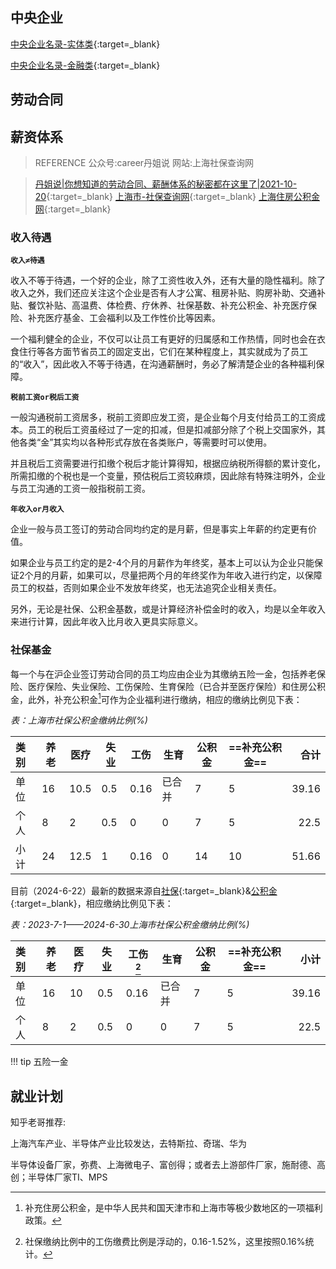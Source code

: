 ## 中央企业

[中央企业名录-实体类](http://www.sasac.gov.cn/n2588045/n27271785/n27271792/index.html){:target=_blank}

[中央企业名录-金融类](https://www.gov.cn/guoqing/2021-09/14/content_5637186.htm){:target=_blank}


## 劳动合同

## 薪资体系
>REFERENCE
>公众号:career丹姐说
>网站:上海社保查询网

>[丹姐说|你想知道的劳动合同、薪酬体系的秘密都在这里了|2021-10-20](https://mp.weixin.qq.com/s/YWUj-MjrrBMy3tfbFseH1g?poc_token=HIZHOmajit-wu9G94B-_tsat277R2T6izu45Tu2_){:target=_blank}
>[上海市-社保查询网](http://sh.12333si.com/shanghai/){:target=_blank}
>[上海住房公积金网](https://www.shgjj.com/index.html){:target=_blank}


### 收入待遇
**`收入≠待遇`**

收入不等于待遇，一个好的企业，除了工资性收入外，还有大量的隐性福利。除了收入之外，我们还应关注这个企业是否有人才公寓、租房补贴、购房补助、交通补贴、餐饮补贴、高温费、体检费、疗休养、社保基数、补充公积金、补充医疗保险、补充医疗基金、工会福利以及工作性价比等因素。

一个福利健全的企业，不仅可以让员工有更好的归属感和工作热情，同时也会在衣食住行等各方面节省员工的固定支出，它们在某种程度上，其实就成为了员工的“收入”，因此收入不等于待遇，在沟通薪酬时，务必了解清楚企业的各种福利保障。


**`税前工资or税后工资`**

一般沟通税前工资居多，税前工资即应发工资，是企业每个月支付给员工的工资成本。员工的税后工资虽经过了一定的扣减，但是扣减部分除了个税上交国家外，其他各类“金”其实均以各种形式存放在各类账户，等需要时可以使用。

并且税后工资需要进行扣缴个税后才能计算得知，根据应纳税所得额的累计变化，所需扣缴的个税也是一个变量，预估税后工资较麻烦，因此除有特殊注明外，企业与员工沟通的工资一般指税前工资。

**`年收入or月收入`**

企业一般与员工签订的劳动合同均约定的是月薪，但是事实上年薪的约定更有价值。

如果企业与员工约定的是2-4个月的月薪作为年终奖，基本上可以认为企业只能保证2个月的月薪，如果可以，尽量把两个月的年终奖作为年收入进行约定，以保障员工的权益，否则如果企业不发放年终奖，也无法追究企业相关责任。

另外，无论是社保、公积金基数，或是计算经济补偿金时的收入，均是以全年收入来进行计算，因此年收入比月收入更具实际意义。

### 社保基金
每一个与在沪企业签订劳动合同的员工均应由企业为其缴纳五险一金，包括养老保险、医疗保险、失业保险、工伤保险、生育保险（已合并至医疗保险）和住房公积金，此外，补充公积金[^1]可作为企业福利进行缴纳，相应的缴纳比例见下表：

[^1]:补充住房公积金，是中华人民共和国天津市和上海市等极少数地区的一项福利政策。

*表：上海市社保公积金缴纳比例(%)*

|类别|养老|医疗|失业|工伤|生育|公积金|==补充公积金==|合计|
| :---|---|---|---|---|---|---|---|---: |
|单位|16 |10.5|0.5|0.16|已合并|7|5|39.16|
|个人|8  |2   |0.5|0|0|7|5|22.5|
|小计|24|12.5|1|0.16|0|14|10|51.66|

目前（2024-6-22）最新的数据来源自[社保](http://sh.12333si.com/shanghai/wenti/2023070215129.html){:target=_blank}&[公积金](http://sh.12333si.com/shanghai/gongjijin/2015071913002.html){:target=_blank}，相应缴纳比例见下表：

*表：2023-7-1——2024-6-30上海市社保公积金缴纳比例(%)*

|类别|养老|医疗|失业|工伤[^2]|生育|公积金|==补充公积金==|小计|
| :---|---|---|---|---|---|---|---|---: |
|单位|16 |10|0.5|0.16|已合并|7|5|39.16|
|个人|8  |2   |0.5|0|0|7|5|22.5|

[^2]:社保缴纳比例中的工伤缴费比例是浮动的，0.16-1.52%，这里按照0.16%统计。



!!! tip
    五险一金







## 就业计划
知乎老哥推荐:

上海汽车产业、半导体产业比较发达，去特斯拉、奇瑞、华为

半导体设备厂家，弥费、上海微电子、富创得；或者去上游部件厂家，施耐德、高创；半导体厂家TI、MPS